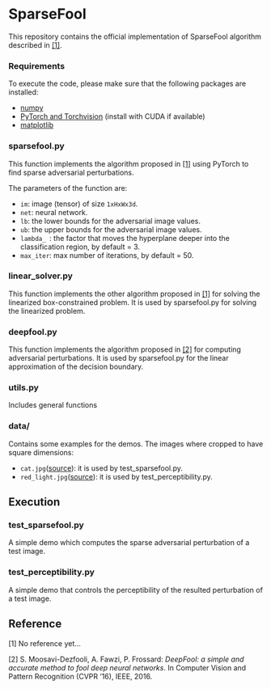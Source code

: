 # SparseFool
This repository contains the official implementation of SparseFool algorithm described in [[1]]().

### Requirements

To execute the code, please make sure that the following packages are installed:

- [numpy](https://docs.scipy.org/doc/numpy-1.15.1/user/install.html)
- [PyTorch and Torchvision](https://pytorch.org/) (install with CUDA if available)
- [matplotlib](https://matplotlib.org/users/installing.html)

### sparsefool.py

This function implements the algorithm proposed in [[1]]() using PyTorch to find sparse adversarial perturbations.

The parameters of the function are:

- `im`: image (tensor) of size `1xHxWx3d`.
- `net`: neural network.
- `lb`: the lower bounds for the adversarial image values.
- `ub`: the upper bounds for the adversarial image values.
- `lambda_ `: the factor that moves the hyperplane deeper into the classification region, by default = 3.
- `max_iter`: max number of iterations, by default = 50.

### linear_solver.py

This function implements the other algorithm proposed in [[1]]() for solving the linearized box-constrained problem. It is used by sparsefool.py for solving the linearized problem.

### deepfool.py

This function implements the algorithm proposed in [[2]](https://arxiv.org/pdf/1511.04599.pdf) for computing adversarial perturbations. It is used by sparsefool.py for the linear approximation of the decision boundary.

### utils.py

Includes general functions

### data/

Contains some examples for the demos. The images where cropped to have square dimensions:

- `cat.jpg`([source](https://www.hd-wallpapersdownload.com/desktop-hd-cat-and-kittens-pics/)): it is used by test_sparsefool.py.
- `red_light.jpg`([source](https://www.gettyimages.ch/detail/nachrichtenfoto/traffic-light-controls-the-flow-of-vehicles-and-nachrichtenfoto/52663127)): it is used by test_perceptibility.py.

## Execution

### test_sparsefool.py

A simple demo which computes the sparse adversarial perturbation of a test image.

### test_perceptibility.py

A simple demo that controls the perceptibility of the resulted perturbation of a test image.

## Reference
[1] No reference yet...

[2] S. Moosavi-Dezfooli, A. Fawzi, P. Frossard:
*DeepFool: a simple and accurate method to fool deep neural networks*.  In Computer Vision and Pattern Recognition (CVPR ’16), IEEE, 2016.